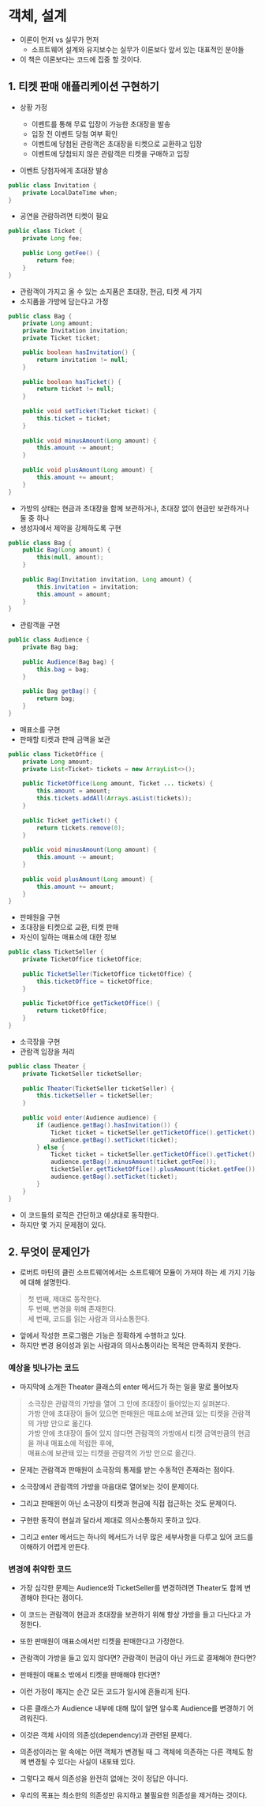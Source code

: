 # 객체, 설계

- 이론이 먼저 vs 실무가 먼저
  - 소프트웨어 설계와 유지보수는 실무가 이론보다 앞서 있는 대표적인 분야들
- 이 책은 이론보다는 코드에 집중 할 것이다.


## 1. 티켓 판매 애플리케이션 구현하기
- 상황 가정
  - 이벤트를 통해 무료 입장이 가능한 초대장을 발송
  - 입장 전 이벤트 당첨 여부 확인
  - 이벤트에 당첨된 관람객은 초대장을 티켓으로 교환하고 입장
  - 이벤트에 당첨되지 않은 관람객은 티켓을 구매하고 입장


- 이벤트 당첨자에게 초대장 발송
```java
public class Invitation {
    private LocalDateTime when;
}
```
   
- 공연을 관람하려면 티켓이 필요
```java
public class Ticket {
    private Long fee;
    
    public Long getFee() {
        return fee;
    }
}
```
   
- 관람객이 가지고 올 수 있는 소지품은 초대장, 현금, 티켓 세 가지
- 소지품을 가방에 담는다고 가정
```java
public class Bag {
    private Long amount;
    private Invitation invitation;
    private Ticket ticket;

    public boolean hasInvitation() {
        return invitation != null;
    }
    
    public boolean hasTicket() {
        return ticket != null;
    }
    
    public void setTicket(Ticket ticket) {
        this.ticket = ticket;
    }
    
    public void minusAmount(Long amount) {
        this.amount -= amount;
    }
    
    public void plusAmount(Long amount) {
        this.amount += amount;
    }
}
```

- 가방의 상태는 현금과 초대장을 함께 보관하거나, 초대장 없이 현금만 보관하거나 둘 중 하나
- 생성자에서 제약을 강제하도록 구현
```java
public class Bag {
    public Bag(Long amount) {
        this(null, amount);
    }
    
    public Bag(Invitation invitation, Long amount) {
        this.invitation = invitation;
        this.amount = amount;
    }
}

```

- 관람객을 구현
```java
public class Audience {
    private Bag bag;
        
    public Audience(Bag bag) {
        this.bag = bag;
    }
    
    public Bag getBag() {
        return bag;
    }
}
```

- 매표소를 구현
- 판매할 티켓과 판매 금액을 보관
```java
public class TicketOffice {
    private Long amount;
    private List<Ticket> tickets = new ArrayList<>();
    
    public TicketOffice(Long amount, Ticket ... tickets) {
        this.amount = amount;
        this.tickets.addAll(Arrays.asList(tickets));
    }
    
    public Ticket getTicket() {
        return tickets.remove(0);
    }
    
    public void minusAmount(Long amount) {
        this.amount -= amount;
    }
    
    public void plusAmount(Long amount) {
        this.amount += amount;
    }
}
```

- 판매원을 구현
- 초대장을 티켓으로 교환, 티켓 판매
- 자신이 일하는 매표소에 대한 정보
```java
public class TicketSeller {
    private TicketOffice ticketOffice;
    
    public TicketSeller(TicketOffice ticketOffice) {
        this.ticketOffice = ticketOffice;
    }
    
    public TicketOffice getTicketOffice() {
        return ticketOffice;
    }
}
```


- 소극장을 구현
- 관람객 입장을 처리
```java
public class Theater {
    private TicketSeller ticketSeller;
    
    public Theater(TicketSeller ticketSeller) {
        this.ticketSeller = ticketSeller;
    }
    
    public void enter(Audience audience) {
        if (audience.getBag().hasInvitation()) {
            Ticket ticket = ticketSeller.getTicketOffice().getTicket();
            audience.getBag().setTicket(ticket);
        } else {
            Ticket ticket = ticketSeller.getTicketOffice().getTicket();
            audience.getBag().minusAmount(ticket.getFee());
            ticketSeller.getTicketOffice().plusAmount(ticket.getFee());
            audience.getBag().setTicket(ticket);
        }
    }
}
```

- 이 코드들의 로직은 간단하고 예상대로 동작한다.
- 하지만 몇 가지 문제점이 있다.

## 2. 무엇이 문제인가
- 로버트 마틴의 클린 소프트웨어에서는 소프트웨어 모듈이 가져야 하는 세 가지 기능에 대해 설명한다.
> 첫 번째, 제대로 동작한다.  
> 두 번째, 변경을 위해 존재한다.  
> 세 번째, 코드를 읽는 사람과 의사소통한다.


- 앞에서 작성한 프로그램은 기능은 정확하게 수행하고 있다.
- 하지만 변경 용이성과 읽는 사람과의 의사소통이라는 목적은 만족하지 못한다.


### 예상을 빗나가는 코드
- 마지막에 소개한 Theater 클래스의 enter 메서드가 하는 일을 말로 풀어보자
> 소극장은 관람객의 가방을 열어 그 안에 초대장이 들어있는지 살펴본다.  
> 가방 안에 초대장이 들어 있으면 판매원은 매표소에 보관돼 있는 티켓을 관람객의 가방 안으로 옮긴다.   
> 가방 안에 초대장이 들어 있지 않다면 관람객의 가방에서 티켓 금액만큼의 현금을 꺼내 매표소에 적립한 후에,   
> 매표소에 보관돼 있는 티켓을 관람객의 가방 안으로 옮긴다.

- 문제는 관람객과 판매원이 소극장의 통제를 받는 수동적인 존재라는 점이다.
- 소극장에서 관람객의 가방을 마음대로 열어보는 것이 문제이다.
- 그리고 판매원이 아닌 소극장이 티켓과 현금에 직접 접근하는 것도 문제이다.
- 구현한 동작이 현실과 달라서 제대로 의사소통하지 못하고 있다. 


- 그리고 enter 메서드는 하나의 메서드가 너무 많은 세부사항을 다루고 있어 코드를 이해하기 어렵게 만든다.

### 변경에 취약한 코드
- 가장 심각한 문제는 Audience와 TicketSeller를 변경하려면 Theater도 함께 변경해야 한다는 점이다.
- 이 코드는 관람객이 현금과 초대장을 보관하기 위해 항상 가방을 들고 다닌다고 가정한다.
- 또한 판매원이 매표소에서만 티켓을 판매한다고 가정한다.
- 관람객이 가방을 들고 있지 않다면? 관람객이 현금이 아닌 카드로 결제해야 한다면?
- 판매원이 매표소 밖에서 티켓을 판매해야 한다면?
- 이런 가정이 깨지는 순간 모든 코드가 일시에 흔들리게 된다.

- 다른 클래스가 Audience 내부에 대해 많이 알면 알수록 Audience를 변경하기 어려워진다.
- 이것은 객체 사이의 의존성(dependency)과 관련된 문제다.
- 의존성이라는 말 속에는 어떤 객체가 변경될 때 그 객체에 의존하는 다른 객체도 함께 변경될 수 있다는 사실이 내포돼 있다.
- 그렇다고 해서 의존성을 완전히 없애는 것이 정답은 아니다.
- 우리의 목표는 최소한의 의존성만 유지하고 불필요한 의존성을 제거하는 것이다.